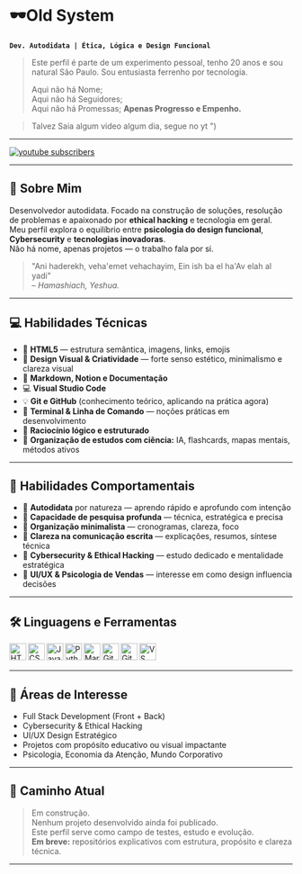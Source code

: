 # 🕶️Old System

**`Dev. Autodidata | Ética, Lógica e Design Funcional`**

>Este perfil é parte de um experimento pessoal, tenho 20 anos e sou natural São Paulo. Sou entusiasta ferrenho por tecnologia.
>
>Aqui não há Nome;  
>Aqui não há Seguidores;  
>Aqui não há Promessas;
>**Apenas Progresso e Empenho.**

>Talvez Saia algum video algum dia, segue no yt ")
---

<p align="left">
  <a href="https://youtube.com/@tony0213?feature=shared">
    <img 
      alt="youtube subscribers" 
      title="Inscreva-se no canal" 
      src="https://custom-icon-badges.demolab.com/youtube/channel/subscribers/UCo-gJ8RnTn5akHqHvO55DVA?color=%23E05D44&label=Inscreva-se&logo=video&logoColor=white&style=for-the-badge&labelColor=CE4630"
    />
  </a>
  <a href="https://youtube.com/@tony0213?feature=shared">
 
  </a> 
  
</p>

---

## 🧠 Sobre Mim

Desenvolvedor autodidata. Focado na construção de soluções, resolução de problemas e apaixonado por **ethical hacking** e tecnologia em geral.  
Meu perfil explora o equilíbrio entre **psicologia do design funcional**, **Cybersecurity** e **tecnologias inovadoras**.  
Não há nome, apenas projetos — o trabalho fala por si.

> "Ani haderekh, veha'emet vehachayim, Ein ish ba el ha'Av elah al yadi"  
> – *Hamashiach, Yeshua.*
  

---

## 💻 Habilidades Técnicas

- 📄 **HTML5** — estrutura semântica, imagens, links, emojis  
- 🎨 **Design Visual & Criatividade** — forte senso estético, minimalismo e clareza visual  
- 🧪 **Markdown, Notion e Documentação**  
- 💻 **Visual Studio Code**  
- 💡 **Git e GitHub** (conhecimento teórico, aplicando na prática agora)  
- 🧭 **Terminal & Linha de Comando** — noções práticas em desenvolvimento  
- 📐 **Raciocínio lógico e estruturado**  
- 🚀 **Organização de estudos com ciência:** IA, flashcards, mapas mentais, métodos ativos

---

## 🧬 Habilidades Comportamentais

- 🧠 **Autodidata** por natureza — aprendo rápido e aprofundo com intenção  
- 🧩 **Capacidade de pesquisa profunda** — técnica, estratégica e precisa  
- 🧘 **Organização minimalista** — cronogramas, clareza, foco  
- 📎 **Clareza na comunicação escrita** — explicações, resumos, síntese técnica  
- 🔐 **Cybersecurity & Ethical Hacking** — estudo dedicado e mentalidade estratégica  
- 🎨 **UI/UX & Psicologia de Vendas** — interesse em como design influencia decisões

---

## 🛠️ Linguagens e Ferramentas

<img align="left" alt="HTML" title="HTML" width="30px" src="https://cdn.jsdelivr.net/gh/devicons/devicon@latest/icons/html5/html5-original.svg" />
<img align="left" alt="CSS" title="CSS" width="30px" src="https://cdn.jsdelivr.net/gh/devicons/devicon@latest/icons/css3/css3-original.svg" />
<img align="left" alt="JavaScript" title="JavaScript" width="30px" src="https://cdn.jsdelivr.net/gh/devicons/devicon@latest/icons/javascript/javascript-original.svg" />
<img align="left" alt="Python" title="Python" width="30px" src="https://cdn.jsdelivr.net/gh/devicons/devicon@latest/icons/python/python-original.svg" />
<img align="left" alt="Markdown" title="Markdown" width="30px" src="https://cdn.jsdelivr.net/gh/devicons/devicon/icons/markdown/markdown-original.svg" />
<img align="left" alt="Git" title="Git" width="30px" src="https://cdn.jsdelivr.net/gh/devicons/devicon@latest/icons/git/git-original.svg" />
<img align="left" alt="GitHub" title="GitHub" width="30px" src="https://cdn.jsdelivr.net/gh/devicons/devicon@latest/icons/github/github-original.svg" />
<img align="left" alt="VS Code" title="Visual Studio Code" width="30px" src="https://cdn.jsdelivr.net/gh/devicons/devicon@latest/icons/vscode/vscode-original.svg" />

<br/><br/>

---

## 🎯 Áreas de Interesse

- Full Stack Development (Front + Back)  
- Cybersecurity & Ethical Hacking  
- UI/UX Design Estratégico  
- Projetos com propósito educativo ou visual impactante  
- Psicologia, Economia da Atenção, Mundo Corporativo  

---

## 👣 Caminho Atual

> Em construção.  
> Nenhum projeto desenvolvido ainda foi publicado.  
> Este perfil serve como campo de testes, estudo e evolução.  
> **Em breve:** repositórios explicativos com estrutura, propósito e clareza técnica.

---

